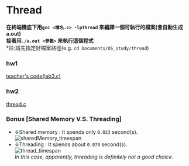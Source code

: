# Thread

**在終端機底下用```gcc <檔名.c> -lpthread``` 來編譯一個可執行的檔案(會自動生成a.out)**  
**接著用```./a.out <參數>``` 來執行這個程式**  
*註:請先指定好檔案路徑(e.g. ```cd Documents/OS_study/thread```)

### hw1 
[teacher's code(lab3.c)](https://github.com/LaZoark/Operation_System/blob/main/thread/lab3.c)  
### hw2
[thread.c](https://github.com/LaZoark/Operation_System/blob/main/thread/thread.c) 


### Bonus [Shared Memory V.S. Threading]
- ↓Shared memory : It spends only `0.023` second(s).  
![sharedMemory_timespan](https://user-images.githubusercontent.com/25290627/111311611-622a7500-8699-11eb-8ab5-ba1598b02afd.png)  
- ↓Threading     : It spends about `0.070` second(s).  
![thread_timespan](https://user-images.githubusercontent.com/25290627/111311615-63f43880-8699-11eb-8fcc-31641c32263f.png)  
*In this case, apparently, threading is definitely not a good choice.*

